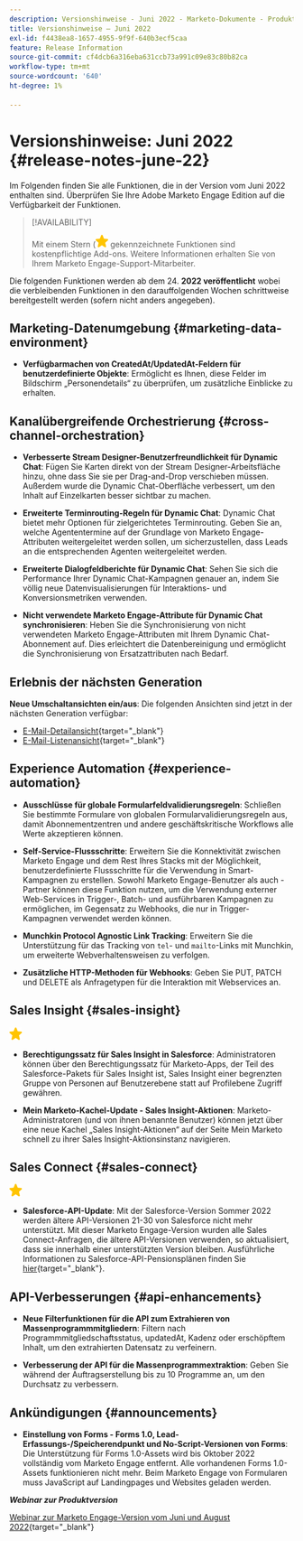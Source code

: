```yaml
---
description: Versionshinweise - Juni 2022 - Marketo-Dokumente - Produktdokumentation
title: Versionshinweise – Juni 2022
exl-id: f4438ea8-1657-4955-9f9f-640b3ecf5caa
feature: Release Information
source-git-commit: cf4dcb6a316eba631ccb73a991c09e83c80b82ca
workflow-type: tm+mt
source-wordcount: '640'
ht-degree: 1%

---
```


# Versionshinweise: Juni 2022 {#release-notes-june-22}

Im Folgenden finden Sie alle Funktionen, die in der Version vom Juni 2022 enthalten sind. Überprüfen Sie Ihre Adobe Marketo Engage Edition auf die Verfügbarkeit der Funktionen.

>[!AVAILABILITY]
>
>Mit einem Stern (![star](assets/yellow-star.png) gekennzeichnete Funktionen sind kostenpflichtige Add-ons. Weitere Informationen erhalten Sie von Ihrem Marketo Engage-Support-Mitarbeiter.

Die folgenden Funktionen werden ab dem 24. **2022 veröffentlicht** wobei die verbleibenden Funktionen in den darauffolgenden Wochen schrittweise bereitgestellt werden (sofern nicht anders angegeben).

## Marketing-Datenumgebung {#marketing-data-environment}

* **Verfügbarmachen von CreatedAt/UpdatedAt-Feldern für benutzerdefinierte Objekte**: Ermöglicht es Ihnen, diese Felder im Bildschirm „Personendetails“ zu überprüfen, um zusätzliche Einblicke zu erhalten.

## Kanalübergreifende Orchestrierung {#cross-channel-orchestration}

* **Verbesserte Stream Designer-Benutzerfreundlichkeit für Dynamic Chat**: Fügen Sie Karten direkt von der Stream Designer-Arbeitsfläche hinzu, ohne dass Sie sie per Drag-and-Drop verschieben müssen. Außerdem wurde die Dynamic Chat-Oberfläche verbessert, um den Inhalt auf Einzelkarten besser sichtbar zu machen.

* **Erweiterte Terminrouting-Regeln für Dynamic Chat**: Dynamic Chat bietet mehr Optionen für zielgerichtetes Terminrouting. Geben Sie an, welche Agententermine auf der Grundlage von Marketo Engage-Attributen weitergeleitet werden sollen, um sicherzustellen, dass Leads an die entsprechenden Agenten weitergeleitet werden.

* **Erweiterte Dialogfeldberichte für Dynamic Chat**: Sehen Sie sich die Performance Ihrer Dynamic Chat-Kampagnen genauer an, indem Sie völlig neue Datenvisualisierungen für Interaktions- und Konversionsmetriken verwenden.

* **Nicht verwendete Marketo Engage-Attribute für Dynamic Chat synchronisieren**: Heben Sie die Synchronisierung von nicht verwendeten Marketo Engage-Attributen mit Ihrem Dynamic Chat-Abonnement auf. Dies erleichtert die Datenbereinigung und ermöglicht die Synchronisierung von Ersatzattributen nach Bedarf.

## Erlebnis der nächsten Generation

**Neue Umschaltansichten ein/aus**: Die folgenden Ansichten sind jetzt in der nächsten Generation verfügbar:

* [E-Mail-Detailansicht](/help/marketo/product-docs/marketo-engage-modern-ux/toggle-switch.md#email-details-view){target="_blank"}
* [E-Mail-Listenansicht](/help/marketo/product-docs/marketo-engage-modern-ux/toggle-switch.md#email-list-view){target="_blank"}

## Experience Automation {#experience-automation}

* **Ausschlüsse für globale Formularfeldvalidierungsregeln**: Schließen Sie bestimmte Formulare von globalen Formularvalidierungsregeln aus, damit Abonnementzentren und andere geschäftskritische Workflows alle Werte akzeptieren können.

* **Self-Service-Flussschritte**: Erweitern Sie die Konnektivität zwischen Marketo Engage und dem Rest Ihres Stacks mit der Möglichkeit, benutzerdefinierte Flussschritte für die Verwendung in Smart-Kampagnen zu erstellen. Sowohl Marketo Engage-Benutzer als auch -Partner können diese Funktion nutzen, um die Verwendung externer Web-Services in Trigger-, Batch- und ausführbaren Kampagnen zu ermöglichen, im Gegensatz zu Webhooks, die nur in Trigger-Kampagnen verwendet werden können.

* **Munchkin Protocol Agnostic Link Tracking**: Erweitern Sie die Unterstützung für das Tracking von `tel`- und `mailto`-Links mit Munchkin, um erweiterte Webverhaltensweisen zu verfolgen.

* **Zusätzliche HTTP-Methoden für Webhooks**: Geben Sie PUT, PATCH und DELETE als Anfragetypen für die Interaktion mit Webservices an.

## Sales Insight {#sales-insight}

![(Stern)](assets/yellow-star.png)

* **Berechtigungssatz für Sales Insight in Salesforce**: Administratoren können über den Berechtigungssatz für Marketo-Apps, der Teil des Salesforce-Pakets für Sales Insight ist, Sales Insight einer begrenzten Gruppe von Personen auf Benutzerebene statt auf Profilebene Zugriff gewähren.

* **Mein Marketo-Kachel-Update - Sales Insight-Aktionen**: Marketo-Administratoren (und von ihnen benannte Benutzer) können jetzt über eine neue Kachel „Sales Insight-Aktionen“ auf der Seite Mein Marketo schnell zu ihrer Sales Insight-Aktionsinstanz navigieren.

## Sales Connect {#sales-connect}

![(Stern)](assets/yellow-star.png)

* **Salesforce-API-Update**: Mit der Salesforce-Version Sommer 2022 werden ältere API-Versionen 21-30 von Salesforce nicht mehr unterstützt. Mit dieser Marketo Engage-Version wurden alle Sales Connect-Anfragen, die ältere API-Versionen verwenden, so aktualisiert, dass sie innerhalb einer unterstützten Version bleiben. Ausführliche Informationen zu Salesforce-API-Pensionsplänen finden Sie [hier](https://help.salesforce.com/s/articleView?language=en_US&amp;type=1&amp;id=000354473){target="_blank"}.

## API-Verbesserungen {#api-enhancements}

* **Neue Filterfunktionen für die API zum Extrahieren von Massenprogrammmitgliedern**: Filtern nach Programmmitgliedschaftsstatus, updatedAt, Kadenz oder erschöpftem Inhalt, um den extrahierten Datensatz zu verfeinern.

* **Verbesserung der API für die Massenprogrammextraktion**: Geben Sie während der Auftragserstellung bis zu 10 Programme an, um den Durchsatz zu verbessern.

## Ankündigungen {#announcements}

* **Einstellung von Forms - Forms 1.0, Lead-Erfassungs-/Speicherendpunkt und No-Script-Versionen von Forms**: Die Unterstützung für Forms 1.0-Assets wird bis Oktober 2022 vollständig vom Marketo Engage entfernt. Alle vorhandenen Forms 1.0-Assets funktionieren nicht mehr. Beim Marketo Engage von Formularen muss JavaScript auf Landingpages und Websites geladen werden.

**_Webinar zur Produktversion_**

[Webinar zur Marketo Engage-Version vom Juni und August 2022](https://engage.marketo.com/2022_June_August_Release_Webinar_OnDemandPage.html){target="_blank"}
